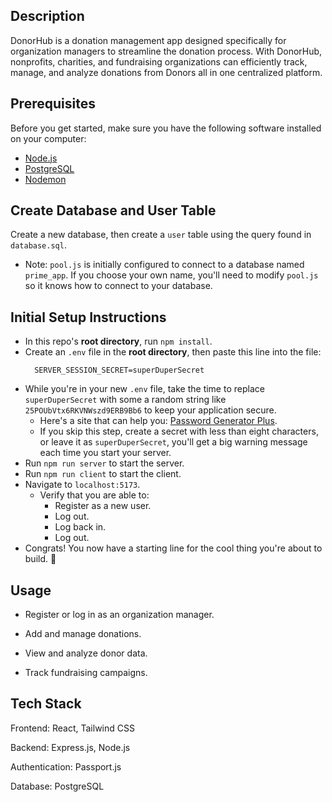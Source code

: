 

## Description

DonorHub is a donation management app designed specifically for organization managers to streamline the donation process. With DonorHub, nonprofits, charities, and fundraising organizations can efficiently track, manage, and analyze donations from Donors all in one centralized platform.

## Prerequisites

Before you get started, make sure you have the following software installed on your computer:

- [Node.js](https://nodejs.org/en)
- [PostgreSQL](https://www.postgresql.org)
- [Nodemon](https://nodemon.io)

## Create Database and User Table

Create a new database, then create a `user` table using the query found in `database.sql`.

* Note: `pool.js` is initially configured to connect to a database named `prime_app`. If you choose your own name, you'll need to modify `pool.js` so it knows how to connect to your database.

## Initial Setup Instructions

- In this repo's **root directory**, run `npm install`.
- Create an `.env` file in the **root directory**, then paste this line into the file:
    ```plaintext
      SERVER_SESSION_SECRET=superDuperSecret
    ```
- While you're in your new `.env` file, take the time to replace `superDuperSecret` with some a random string like `25POUbVtx6RKVNWszd9ERB9Bb6` to keep your application secure. 
    - Here's a site that can help you: [Password Generator Plus](https://passwordsgenerator.net).
    - If you skip this step, create a secret with less than eight characters, or leave it as `superDuperSecret`, you'll get a big warning message each time you start your server.
- Run `npm run server` to start the server.
- Run `npm run client` to start the client.
- Navigate to `localhost:5173`.
    - Verify that you are able to:
        - Register as a new user.
        - Log out.
        - Log back in.
        - Log out.
- Congrats! You now have a starting line for the cool thing you're about to build. 🙂


## Usage

 *  Register or log in as an organization manager.

 *  Add and manage donations.

 *  View and analyze donor data.

 *  Track fundraising campaigns.

## Tech Stack

Frontend: React, Tailwind CSS

Backend: Express.js, Node.js

Authentication: Passport.js

Database: PostgreSQL






